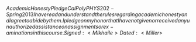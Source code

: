 $Academic Honesty Pledge
Cal Poly PHYS 202 - Spring 2013
I have read and understand the rules regarding academic honesty and I agree to abide by them.
I pledge on my honor that I have not given or received any unauthorized assistance on assignments or ex-
aminations in this course.
Signed: <MIkhaile>
Dated: <Miller>$

